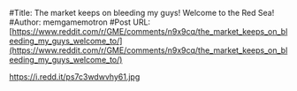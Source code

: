 #Title: The market keeps on bleeding my guys! Welcome to the Red Sea!
#Author: memgamemotron
#Post URL: [https://www.reddit.com/r/GME/comments/n9x9cq/the_market_keeps_on_bleeding_my_guys_welcome_to/](https://www.reddit.com/r/GME/comments/n9x9cq/the_market_keeps_on_bleeding_my_guys_welcome_to/)


https://i.redd.it/ps7c3wdwvhy61.jpg